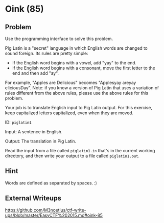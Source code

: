 # Oink (85)

## Problem

Use the programming interface to solve this problem.

Pig Latin is a &quot;secret&quot; language in which English words are changed to sound foreign. Its rules are pretty simple:

* If the English word begins with a vowel, add &quot;yay&quot; to the end.
* If the English word begins with a consonant, move the first letter to the end and then add &quot;ay&quot;.

For example, &quot;Apples are Delicious&quot; becomes &quot;Applesyay areyay eliciousDay&quot;. Note: if you know a version of Pig Latin that uses a variation of rules different from the above rules, please use the above rules for this problem.

Your job is to translate English input to Pig Latin output. For this exercise, keep capitalized letters capitalized, even when they are moved.

ID: `piglatin1`

Input: A sentence in English.

Output: The translation in Pig Latin.

Read the input from a file called&nbsp;`piglatin1.in`&nbsp;that&#39;s in the current working directory, and then write your output to a file called&nbsp;`piglatin1.out`.

## Hint

Words are defined as separated by spaces. :)

## External Writeups

https://github.com/M3noetius/ctf-write-ups/blob/master/EasyCTF%202015.md#oink-85
